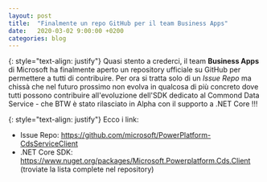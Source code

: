 ```yaml
---
layout: post
title:  "Finalmente un repo GitHub per il team Business Apps"
date:   2020-03-02 9:00:00 +0200
categories: blog
---
```

{: style="text-align: justify"}
Quasi stento a crederci, il team **Business Apps** di Microsoft ha finalmente aperto un repository ufficiale su GitHub per permettere a tutti di contribuire. Per ora si tratta solo di un *Issue Repo* ma chissà che nel futuro prossimo non evolva in qualcosa di più concreto dove tutti possono contribuire all'evoluzione dell'SDK dedicato al Commond Data Service - che BTW è stato rilasciato in Alpha con il supporto a .NET Core !!!

{: style="text-align: justify"}
Ecco i link:
* Issue Repo: https://github.com/microsoft/PowerPlatform-CdsServiceClient
* .NET Core SDK: https://www.nuget.org/packages/Microsoft.Powerplatform.Cds.Client (troviate la lista complete nel repository)